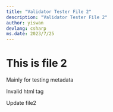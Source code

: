 ```yaml
---
title: "Validator Tester File 2"
description: "Validator Tester File 2"
author: yiswan
devlang: csharp
ms.date: 2023/7/25
---
```


# This is file 2

Mainly for testing metadata

<abc>Invalid html tag</abc>

Update file2